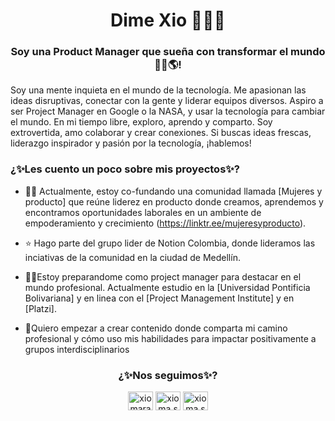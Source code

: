 <h1 align="center">Dime Xio 👩‍💻✨</h1>
<h3 align="center">Soy una Product Manager que sueña con transformar el mundo👩‍🚀🌎!</h3>
<p aling="center"> Soy una mente inquieta en el mundo de la tecnología. Me apasionan las ideas disruptivas, conectar con la gente y liderar equipos diversos. Aspiro a ser Project Manager en Google o la NASA, y usar la tecnología para cambiar el mundo. En mi tiempo libre, exploro, aprendo y comparto. Soy extrovertida, amo colaborar y crear conexiones. Si buscas ideas frescas, liderazgo inspirador y pasión por la tecnología, ¡hablemos!
</p>
<h3 aling="left"> ¿✨Les cuento un poco sobre mis proyectos✨?</h3>
<p aling="left">

  - 🙋‍♀️ Actualmente, estoy co-fundando una comunidad llamada [Mujeres y producto] que reúne liderez en producto donde creamos, aprendemos y encontramos oportunidades laborales en un ambiente de empoderamiento y crecimiento (https://linktr.ee/mujeresyproducto).
  
- ⭐ Hago parte del grupo lider de Notion Colombia, donde lideramos las inciativas de la comunidad en la ciudad de Medellín.
  
- 👩‍💻Estoy preparandome como project manager para destacar en el mundo profesional. Actualmente estudio en la [Universidad Pontificia Bolivariana] y en linea con el [Project Management Institute] y en [Platzi].

- 🎯Quiero empezar a crear contenido donde comparta mi camino profesional y cómo uso mis habilidades para impactar positivamente a grupos interdisciplinarios
</p>


<h3 align="center">¿✨Nos seguimos✨?</h3>
<p align="center">
<a href="https://linkedin.com/in/xiomara-soto" target="blank"><img align="center" src="https://raw.githubusercontent.com/rahuldkjain/github-profile-readme-generator/master/src/images/icons/Social/linked-in-alt.svg" alt="xiomara-soto" height="30" width="40" /></a>
<a href="https://instagram.com/xioma.soto" target="blank"><img align="center" src="https://raw.githubusercontent.com/rahuldkjain/github-profile-readme-generator/master/src/images/icons/Social/instagram.svg" alt="xioma.soto" height="30" width="40" /></a>
<a href="https://www.youtube.com/c/xioma.soto0" target="blank"><img align="center" src="https://raw.githubusercontent.com/rahuldkjain/github-profile-readme-generator/master/src/images/icons/Social/youtube.svg" alt="xioma.soto0" height="30" width="40" /></a>

